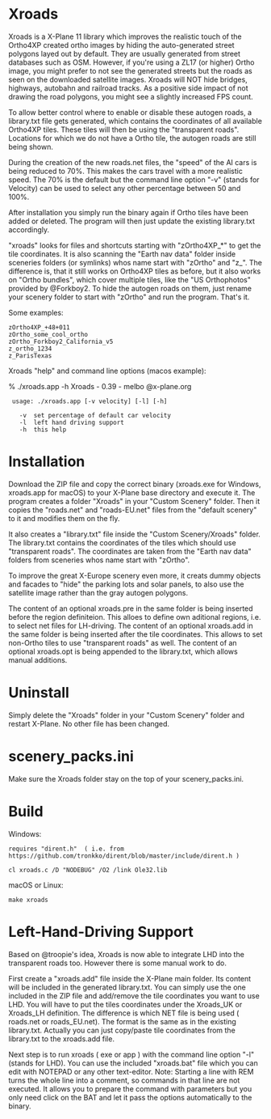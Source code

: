 
# Xroads

Xroads is a X-Plane 11 library which improves the realistic touch of the Ortho4XP created ortho images by hiding the auto-generated street polygons layed out by default. They are usually generated from street databases such as OSM. However, if you're using a ZL17 (or higher) Ortho image, you might prefer to not see the generated streets but the roads as seen on the downloaded satellite images. Xroads will NOT hide bridges, highways, autobahn and railroad tracks. As a positive side impact of not drawing the road polygons, you might see a slightly increased FPS count.

To allow better control where to enable or disable these autogen roads, a library.txt file gets generated, which contains the coordinates of all available Ortho4XP tiles. These tiles will then be using the "transparent roads". Locations for which we do not have a Ortho tile, the autogen roads are still being shown.

During the creation of the new roads.net files, the "speed" of the AI cars is being reduced to 70%. This makes the cars travel with a more realistic speed. The 70% is the default but the command line option "-v" (stands for Velocity) can be used to select any other percentage between 50 and 100%.

After installation you simply run the binary again if Ortho tiles have been added or deleted. The program will then just update the existing library.txt accordingly.


"xroads" looks for files and shortcuts starting with "zOrtho4XP\_\*" to get the tile coordinates. It is also scanning the "Earth nav data" folder inside sceneries folders (or symlinks) whos name start with "zOrtho" and "z_". The difference is, that it still works on Ortho4XP tiles as before, but it also works on "Ortho bundles", which cover multiple tiles, like the "US Orthophotos" provided by @Forkboy2. To hide the autogen roads on them, just rename your scenery folder to start with "zOrtho" and run the program. That's it.

Some examples:

    zOrtho4XP_+48+011
    zOrtho_some_cool_ortho
    zOrtho_Forkboy2_California_v5
    z_ortho_1234
    z_ParisTexas



Xroads "help" and command line options (macos example):

   % ./xroads.app -h
   Xroads - 0.39 - melbo @x-plane.org

     usage: ./xroads.app [-v velocity] [-l] [-h]

       -v  set percentage of default car velocity
       -l  left hand driving support
       -h  this help



# Installation

Download the ZIP file and copy the correct binary (xroads.exe for Windows, xroads.app for macOS) to your X-Plane base directory and execute it. The program creates a folder "Xroads" in your "Custom Scenery" folder. Then it copies the "roads.net" and "roads-EU.net" files from the "default scenery" to it and modifies them on the fly. 

It also creates a "library.txt" file inside the "Custom Scenery/Xroads" folder. The library.txt contains the coordinates of the tiles which should use "transparent roads". The coordinates are taken from the "Earth nav data" folders from sceneries whos name start with "zOrtho".

To improve the great X-Europe scenery even more, it creats dummy objects and facades to "hide" the parking lots and solar panels, to also use the satellite image rather than the gray autogen polygons. 

The content of an optional xroads.pre in the same folder is being inserted before the region definiteion. This alloes to define own aditional regions, i.e. to select net files for LH-driving.
The content of an optional xroads.add in the same folder is being inserted after the tile coordinates. This allows to set non-Ortho tiles to use "transparent roads" as well.
The content of an optional xroads.opt is being appended to the library.txt, which allows manual additions.


# Uninstall

Simply delete the "Xroads" folder in your "Custom Scenery" folder and restart X-Plane. No other file has been changed. 


# scenery_packs.ini

Make sure the Xroads folder stay on the top of your scenery_packs.ini.


# Build

Windows:

    requires "dirent.h"  ( i.e. from https://github.com/tronkko/dirent/blob/master/include/dirent.h )

	cl xroads.c /D "NODEBUG" /O2 /link Ole32.lib


macOS or Linux:

	make xroads



# Left-Hand-Driving Support

Based on @troopie's idea, Xroads is now able to integrate LHD into the transparent roads too. However there is some manual work to do.

First create a "xroads.add" file inside the X-Plane main folder. Its content will be included in the generated library.txt. You can simply use the one included in the ZIP file and add/remove the tile coordinates you want to use LHD. You will have to put the tiles coordinates under the Xroads_UK or Xroads_LH definition. The difference is which NET file is being used ( roads.net or roads_EU.net). The format is the same as in the existing library.txt. Actually you can just copy/paste tile coordinates from the library.txt to the xroads.add file.

Next step is to run xroads ( exe or app ) with the command line option "-l" (stands for LHD). You can use the included "xroads.bat" file which you can edit with NOTEPAD or any other text-editor. Note: Starting a line with REM turns the whole line into a comment, so commands in that line are not executed. It allows you to prepare the command with parameters but you only need click on the BAT and let it pass the options automatically to the binary.

